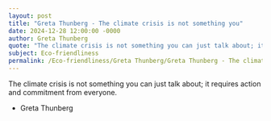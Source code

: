 ```yaml
---
layout: post
title: "Greta Thunberg - The climate crisis is not something you"
date: 2024-12-28 12:00:00 -0000
author: Greta Thunberg
quote: "The climate crisis is not something you can just talk about; it requires action and commitment from everyone."
subject: Eco-friendliness
permalink: /Eco-friendliness/Greta Thunberg/Greta Thunberg - The climate crisis is not something you
---
```


The climate crisis is not something you can just talk about; it requires action and commitment from everyone.

- Greta Thunberg
